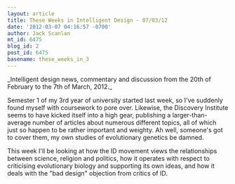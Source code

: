 ```yaml
---
layout: article
title: These Weeks in Intelligent Design - 07/03/12
date: '2012-03-07 04:16:57 -0700'
author: Jack Scanlan
mt_id: 6475
blog_id: 2
post_id: 6475
basename: these_weeks_in_3
---
```

<p>_Intelligent design news, commentary and discussion from the 20th of February to the 7th of March, 2012._</p>


<p>Semester 1 of my 3rd year of university started last week, so I've suddenly found myself with coursework to pore over. Likewise, the Discovery Institute seems to have kicked itself into a high gear, publishing a larger-than-average number of articles about numerous different topics, all of which just so happen to be rather important and weighty. Ah well, someone's got to cover them, my own studies of evolutionary genetics be damned.</p>


<p>This week I'll be looking at how the ID movement views the relationships between science, religion and politics, how it operates with respect to criticising evolutionary biology and supporting its own ideas, and how it deals with the "bad design" objection from critics of ID.</p>
